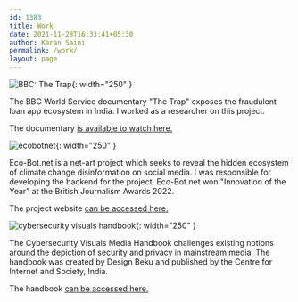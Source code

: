 ```yaml
---
id: 1383
title: Work
date: 2021-11-28T16:33:41+05:30
author: Karan Saini
permalink: /work/
layout: page
---
```


![BBC: The Trap](/media/bbc-the-trap.jpg){: width="250" }

The BBC World Service documentary "The Trap" exposes the fraudulent loan app ecosystem in India. I worked as a researcher on this project.

The documentary <a href="https://www.youtube.com/watch?v=JilJhn_tP-c">is available to watch here.</a>

![ecobotnet](/media/eco-bot.png){: width="250" }

Eco-Bot.net is a net-art project which seeks to reveal the hidden ecosystem of climate change disinformation on social media. I was responsible for developing the backend for the project. Eco-Bot.net won "Innovation of the Year" at the British Journalism Awards 2022.

The project website <a href="http://eco-bot.net">can be accessed here.</a>

![cybersecurity visuals handbook](/media/cpage.jpg){: width="250" }

The Cybersecurity Visuals Media Handbook challenges existing notions around the depiction of security and privacy in mainstream media. The handbook was created by Design Beku and published by the Centre for Internet and Society, India.

The handbook <a href="https://cis-india.github.io/cybersecurityvisuals/index">can be accessed here.

